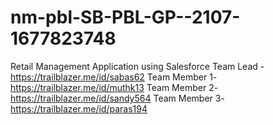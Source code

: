 # nm-pbl-SB-PBL-GP--2107-1677823748
Retail Management Application using Salesforce
Team Lead -https://trailblazer.me/id/sabas62
Team Member 1-https://trailblazer.me/id/muthk13
Team Member 2-https://trailblazer.me/id/sandy564
Team Member 3-https://trailblazer.me/id/paras194
